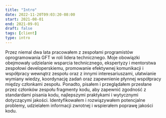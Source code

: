 ```yaml
---
title: "Intro"
date: 2022-11-20T09:03:20-08:00
start: 2021-08-01
end: 2021-09-01
draft: false
tags: [client]
type: intro
---
```


Przez niemal dwa lata pracowałem z zespołami programistów oprogramowania GFT w roli lidera technicznego. Moje obowiązki obejmowały udzielanie wsparcia technicznego, ekspertyzy i mentorstwa zespołowi developerskiemu, promowanie efektywnej komunikacji i współpracy wewnątrz zespołu oraz z innymi interesariuszami, ułatwianie wymiany wiedzy, koordynację zadań oraz zapewnienie płynnej współpracy między członkami zespołu. Ponadto, pisałem i przeglądałem przesłane przez członków zespołu fragmenty kodu, aby zapewnić zgodność z standardami pisania kodu, najlepszymi praktykami i wytycznymi dotyczącymi jakości. Identyfikowałem i rozwiązywałem potencjalne problemy, udzielałem informacji zwrotnej i wspierałem poprawę jakości kodu.